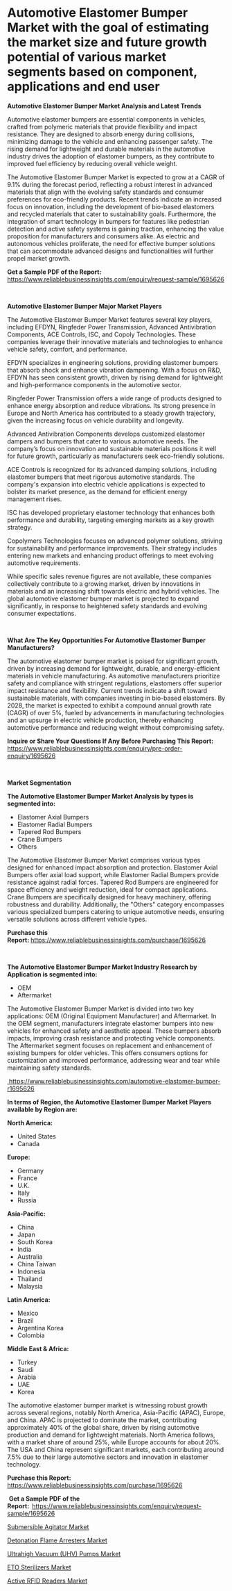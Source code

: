 <p><h1>Automotive Elastomer Bumper Market with the goal of estimating the market size and future growth potential of various market segments based on component, applications and end user</h1></p><p><strong>Automotive Elastomer Bumper Market Analysis and Latest Trends</strong></p>
<p><p>Automotive elastomer bumpers are essential components in vehicles, crafted from polymeric materials that provide flexibility and impact resistance. They are designed to absorb energy during collisions, minimizing damage to the vehicle and enhancing passenger safety. The rising demand for lightweight and durable materials in the automotive industry drives the adoption of elastomer bumpers, as they contribute to improved fuel efficiency by reducing overall vehicle weight.</p><p>The Automotive Elastomer Bumper Market is expected to grow at a CAGR of 9.1% during the forecast period, reflecting a robust interest in advanced materials that align with the evolving safety standards and consumer preferences for eco-friendly products. Recent trends indicate an increased focus on innovation, including the development of bio-based elastomers and recycled materials that cater to sustainability goals. Furthermore, the integration of smart technology in bumpers for features like pedestrian detection and active safety systems is gaining traction, enhancing the value proposition for manufacturers and consumers alike. As electric and autonomous vehicles proliferate, the need for effective bumper solutions that can accommodate advanced designs and functionalities will further propel market growth.</p></p>
<p><strong>Get a Sample PDF of the Report:&nbsp;</strong> <a href="https://www.reliablebusinessinsights.com/enquiry/request-sample/1695626?utm_campaign=1722&utm_medium=2&utm_source=Github&utm_content=ia&utm_term=19102024&utm_id=automotive-elastomer-bumper">https://www.reliablebusinessinsights.com/enquiry/request-sample/1695626</a></p>
<p>&nbsp;</p>
<p><strong>Automotive Elastomer Bumper Major Market Players</strong></p>
<p><p>The Automotive Elastomer Bumper Market features several key players, including EFDYN, Ringfeder Power Transmission, Advanced Antivibration Components, ACE Controls, ISC, and Copoly Technologies. These companies leverage their innovative materials and technologies to enhance vehicle safety, comfort, and performance.</p><p>EFDYN specializes in engineering solutions, providing elastomer bumpers that absorb shock and enhance vibration dampening. With a focus on R&D, EFDYN has seen consistent growth, driven by rising demand for lightweight and high-performance components in the automotive sector.</p><p>Ringfeder Power Transmission offers a wide range of products designed to enhance energy absorption and reduce vibrations. Its strong presence in Europe and North America has contributed to a steady growth trajectory, given the increasing focus on vehicle durability and longevity.</p><p>Advanced Antivibration Components develops customized elastomer dampers and bumpers that cater to various automotive needs. The company’s focus on innovation and sustainable materials positions it well for future growth, particularly as manufacturers seek eco-friendly solutions.</p><p>ACE Controls is recognized for its advanced damping solutions, including elastomer bumpers that meet rigorous automotive standards. The company's expansion into electric vehicle applications is expected to bolster its market presence, as the demand for efficient energy management rises.</p><p>ISC has developed proprietary elastomer technology that enhances both performance and durability, targeting emerging markets as a key growth strategy.</p><p>Copolymers Technologies focuses on advanced polymer solutions, striving for sustainability and performance improvements. Their strategy includes entering new markets and enhancing product offerings to meet evolving automotive requirements.</p><p>While specific sales revenue figures are not available, these companies collectively contribute to a growing market, driven by innovations in materials and an increasing shift towards electric and hybrid vehicles. The global automotive elastomer bumper market is projected to expand significantly, in response to heightened safety standards and evolving consumer expectations.</p></p>
<p>&nbsp;</p>
<p><strong>What Are The Key Opportunities For Automotive Elastomer Bumper Manufacturers?</strong></p>
<p><p>The automotive elastomer bumper market is poised for significant growth, driven by increasing demand for lightweight, durable, and energy-efficient materials in vehicle manufacturing. As automotive manufacturers prioritize safety and compliance with stringent regulations, elastomers offer superior impact resistance and flexibility. Current trends indicate a shift toward sustainable materials, with companies investing in bio-based elastomers. By 2028, the market is expected to exhibit a compound annual growth rate (CAGR) of over 5%, fueled by advancements in manufacturing technologies and an upsurge in electric vehicle production, thereby enhancing automotive performance and reducing weight without compromising safety.</p></p>
<p><strong>Inquire or Share Your Questions If Any Before Purchasing This Report:</strong> <a href="https://www.reliablebusinessinsights.com/enquiry/pre-order-enquiry/1695626?utm_campaign=1722&utm_medium=2&utm_source=Github&utm_content=ia&utm_term=19102024&utm_id=automotive-elastomer-bumper">https://www.reliablebusinessinsights.com/enquiry/pre-order-enquiry/1695626</a></p>
<p>&nbsp;</p>
<p><strong>Market Segmentation</strong></p>
<p><strong>The Automotive Elastomer Bumper Market Analysis by types is segmented into:</strong></p>
<p><ul><li>Elastomer Axial Bumpers</li><li>Elastomer Radial Bumpers</li><li>Tapered Rod Bumpers</li><li>Crane Bumpers</li><li>Others</li></ul></p>
<p><p>The Automotive Elastomer Bumper Market comprises various types designed for enhanced impact absorption and protection. Elastomer Axial Bumpers offer axial load support, while Elastomer Radial Bumpers provide resistance against radial forces. Tapered Rod Bumpers are engineered for space efficiency and weight reduction, ideal for compact applications. Crane Bumpers are specifically designed for heavy machinery, offering robustness and durability. Additionally, the "Others" category encompasses various specialized bumpers catering to unique automotive needs, ensuring versatile solutions across different vehicle types.</p></p>
<p><strong>Purchase this Report:&nbsp;</strong><a href="https://www.reliablebusinessinsights.com/purchase/1695626?utm_campaign=1722&utm_medium=2&utm_source=Github&utm_content=ia&utm_term=19102024&utm_id=automotive-elastomer-bumper">https://www.reliablebusinessinsights.com/purchase/1695626</a></p>
<p>&nbsp;</p>
<p><strong>The Automotive Elastomer Bumper Market Industry Research by Application is segmented into:</strong></p>
<p><ul><li>OEM</li><li>Aftermarket</li></ul></p>
<p><p>The Automotive Elastomer Bumper Market is divided into two key applications: OEM (Original Equipment Manufacturer) and Aftermarket. In the OEM segment, manufacturers integrate elastomer bumpers into new vehicles for enhanced safety and aesthetic appeal. These bumpers absorb impacts, improving crash resistance and protecting vehicle components. The Aftermarket segment focuses on replacement and enhancement of existing bumpers for older vehicles. This offers consumers options for customization and improved performance, addressing wear and tear while maintaining safety standards.</p></p>
<p><a href="https://www.reliablebusinessinsights.com/automotive-elastomer-bumper-r1695626?utm_campaign=1722&utm_medium=2&utm_source=Github&utm_content=ia&utm_term=19102024&utm_id=automotive-elastomer-bumper">&nbsp;https://www.reliablebusinessinsights.com/automotive-elastomer-bumper-r1695626</a></p>
<p><strong>In terms of Region, the Automotive Elastomer Bumper Market Players available by Region are:</strong></p>
<p>
    <p> <strong> North America: </strong>
        <ul>
            <li>United States</li>
            <li>Canada</li>
        </ul>
        </p> 
    <p> <strong> Europe: </strong>
        <ul>
            <li>Germany</li>
            <li>France</li>
            <li>U.K.</li>
            <li>Italy</li>
            <li>Russia</li>
        </ul>
        </p> 
    <p> <strong> Asia-Pacific: </strong>
        <ul>
            <li>China</li>
            <li>Japan</li>
            <li>South Korea</li>
            <li>India</li>
            <li>Australia</li>
            <li>China Taiwan</li>
            <li>Indonesia</li>
            <li>Thailand</li>
            <li>Malaysia</li>
        </ul>
        </p> 
    <p> <strong> Latin America: </strong>
        <ul>
            <li>Mexico</li>
            <li>Brazil</li>
            <li>Argentina Korea</li>
            <li>Colombia</li>
        </ul>
        </p> 
    <p> <strong> Middle East & Africa: </strong>
        <ul>
            <li>Turkey</li>
            <li>Saudi</li>
            <li>Arabia</li>
            <li>UAE</li>
            <li>Korea</li>
        </ul>
    </p>
    </p>
<p><p>The automotive elastomer bumper market is witnessing robust growth across several regions, notably North America, Asia-Pacific (APAC), Europe, and China. APAC is projected to dominate the market, contributing approximately 40% of the global share, driven by rising automotive production and demand for lightweight materials. North America follows, with a market share of around 25%, while Europe accounts for about 20%. The USA and China represent significant markets, each contributing around 7.5% due to their large automotive sectors and innovation in elastomer technology.</p></p>
<p><strong>Purchase this Report: </strong><a href="https://www.reliablebusinessinsights.com/purchase/1695626?utm_campaign=1722&utm_medium=2&utm_source=Github&utm_content=ia&utm_term=19102024&utm_id=automotive-elastomer-bumper">https://www.reliablebusinessinsights.com/purchase/1695626</a></p>
<p>&nbsp;<strong>Get a Sample PDF of the Report:&nbsp;&nbsp;</strong><a href="https://www.reliablebusinessinsights.com/enquiry/request-sample/1695626?utm_campaign=1722&utm_medium=2&utm_source=Github&utm_content=ia&utm_term=19102024&utm_id=automotive-elastomer-bumper">https://www.reliablebusinessinsights.com/enquiry/request-sample/1695626</a></p>
<p><strong></strong></p>
<p><p><a href="https://www.linkedin.com/pulse/emerging-trends-submersible-agitator-market-global-outlook-g3h2f?utm_campaign=1722&utm_medium=2&utm_source=Github&utm_content=ia&utm_term=19102024&utm_id=automotive-elastomer-bumper">Submersible Agitator Market</a></p><p><a href="https://www.linkedin.com/pulse/driving-forces-global-detonation-flame-arresters-market-nyhjf?utm_campaign=1722&utm_medium=2&utm_source=Github&utm_content=ia&utm_term=19102024&utm_id=automotive-elastomer-bumper">Detonation Flame Arresters Market</a></p><p><a href="https://github.com/AdeaKodra585/Market-Research-Report-List-1/blob/main/ultrahigh-vacuum-uhv-pumps-market.md?utm_campaign=1722&utm_medium=2&utm_source=Github&utm_content=ia&utm_term=19102024&utm_id=automotive-elastomer-bumper">Ultrahigh Vacuum (UHV) Pumps Market</a></p><p><a href="https://www.linkedin.com/pulse/eto-sterilizers-market-trends-growth-outlook-2024-2031-firmotion-lcyhf?utm_campaign=1722&utm_medium=2&utm_source=Github&utm_content=ia&utm_term=19102024&utm_id=automotive-elastomer-bumper">ETO Sterilizers Market</a></p><p><a href="https://www.linkedin.com/pulse/navigating-global-active-rfid-readers-market-from-trends-strategy-kbjwf?utm_campaign=1722&utm_medium=2&utm_source=Github&utm_content=ia&utm_term=19102024&utm_id=automotive-elastomer-bumper">Active RFID Readers Market</a></p></p>